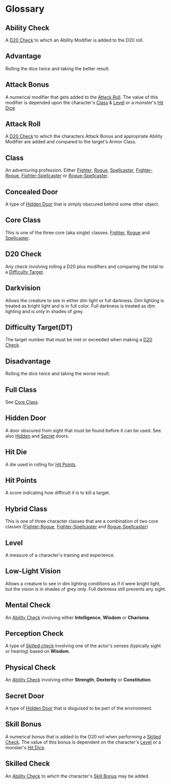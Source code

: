 # Glossary
## Ability Check
A [D20 Check](#D20-Check) to which an Ability Modifier is added to the D20 roll.

## Advantage
Rolling the dice twice and taking the better result.

## Attack Bonus 
A numerical modifier that gets added to the [Attack Roll](#Attack-Roll).  The value of this modifier is depended upon the character's [Class](#Class) & [Level](#Level) or a monster's [Hit Dice](#Hit-Die).

## Attack Roll
A [D20 Check](#D20-Check) to which the characters Attack Bonus and appropriate Ability Modifier are added and compared to the target's Armor Class.

## Class
An adventuring profession.  Either [Fighter](Fighter.md), [Rogue](Rogue.md), [Spellcaster](Spellcaster.md), [Fighter-Rogue](Fighter-Rogue.md), [Fighter-Spellcaster](Fighter-Spellcaster.md) or [Rogue-Spellcaster](Rogue-Spellcster.md).

## Concealed Door
A type of [Hidden Door](#Hidden-Door) that is simply obscured behind some other object.

## Core Class
This is one of the three core (aka single) classes: [Fighter](#Fighter.md), [Rogue](#Rogue.md) and [Spellcaster](#Spellcaster.md).

## D20 Check
Any check involving rolling a D20 plus modifiers and comparing the total to a [Difficulty Target](#Difficulty-Target).

## Darkvision
Allows the creature to see in either dim light or full darkness.  Dim lighting is treated as bright light and is in full color.  Full darkness is treated as dim lighting and is only in shades of grey.

## Difficulty Target(DT)
The target number that must be met or exceeded when making a [D20 Check](#D20-Check).

## Disadvantage
Rolling the dice twice and taking the worse result.

## Full Class
See [Core Class](#core-class).

## Hidden Door
A door obscured from sight that must be found before it can be used.  See also [Hidden](#Hidden-Door) and [Secret](#Secret-Door) doors.

## Hit Die
A die used in rolling for [Hit Points](#Hit-Points).

## Hit Points
A score indicating how difficult it is to kill a target.

## Hybrid Class
This is one of three character classes that are a combination of two core classes ([Fighter-Rogue](Fighter-Rogue.md), [Fighter-Spellcaster](Fighter-Spellcaster.md) and [Rogue-Spellcaster](Rogue-Spellcaster.md))

## Level
A measure of a character's training and experience.

## Low-Light Vision
Allows a creature to see in dim lighting conditions as if it were bright light, but the vision is in shades of grey only. Full darkness still prevents any sight.

## Mental Check
An [Ability Check](#Ability-Check) involving either **Intelligence**, **Wisdom** or **Charisma**.

## Perception Check
A type of [Skilled check](#Skilled-Check) involving one of the actor's senses (typically sight or hearing) based on **Wisdom**.

## Physical Check
An [Ability Check](#Ability-Check) involving either **Strength**, **Dexterity** or **Constitution**.

## Secret Door
A type of [Hidden Door](#Hidden-Door) that is disguised to be part of the environment.

## Skill Bonus
A numerical bonus that is added to the D20 roll when performing a [Skilled Check](#Skilled-Check).  The value of this bonus is dependent on the character's [Level](#Level) or a monster's [Hit Dice](#Hit-Die).

## Skilled Check
An [Ability Check](#Ability-Check) to which the character's [Skill Bonus](#Skill-Bonus) may be added.
